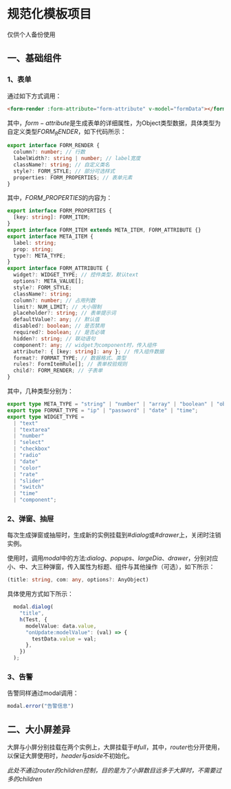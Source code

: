 # 规范化模板项目

仅供个人备份使用



## 一、基础组件

### 1、表单

通过如下方式调用：

```html
<form-render :form-attribute="form-attribute" v-model="formData"></form-render>
```

其中，$form-attribute$是生成表单的详细属性，为Object类型数据，具体类型为自定义类型$FORM_RENDER$，如下代码所示：

```ts
export interface FORM_RENDER {
  column?: number; // 行数
  labelWidth?: string | number; // label宽度
  className?: string; // 自定义类名
  style?: FORM_STYLE; // 部分可选样式
  properties: FORM_PROPERTIES; // 表单元素
}
```

其中，$FORM\_PROPERTIES$的内容为：

```ts
export interface FORM_PROPERTIES {
  [key: string]: FORM_ITEM;
}
export interface FORM_ITEM extends META_ITEM, FORM_ATTRIBUTE {}
export interface META_ITEM {
  label: string;
  prop: string;
  type?: META_TYPE;
}
export interface FORM_ATTRIBUTE {
  widget?: WIDGET_TYPE; // 控件类型，默认text
  options?: META_VALUE[];
  style?: FORM_STYLE;
  className?: string;
  column?: number; // 占用列数
  limit?: NUM_LIMIT; // 大小限制
  placeholder?: string; // 表单提示词
  defaultValue?: any; // 默认值
  disabled?: boolean; // 是否禁用
  required?: boolean; // 是否必填
  hidden?: string; // 联动语句
  component?: any; // widget为component时，传入组件
  attribute?: { [key: string]: any }; // 传入组件数据
  format?: FORMAT_TYPE; // 数据格式、类型
  rules?: FormItemRule[]; // 表单校验规则
  child?: FORM_RENDER; // 子表单
}
```

其中，几种类型分别为：

```ts
export type META_TYPE = "string" | "number" | "array" | "boolean" | "object";
export type FORMAT_TYPE = "ip" | "password" | "date" | "time";
export type WIDGET_TYPE =
  | "text"
  | "textarea"
  | "number"
  | "select"
  | "checkbox"
  | "radio"
  | "date"
  | "color"
  | "rate"
  | "slider"
  | "switch"
  | "time"
  | "component";
```

### 2、弹窗、抽屉

每次生成弹窗或抽屉时，生成新的实例挂载到$\#dialog$或$\#drawer$上，关闭时注销实例。

使用时，调用$modal$中的方法:$dialog、popups、largeDia、drawer$，分别对应小、中、大三种弹窗，传入属性为标题、组件与其他操作（可选），如下所示：

```ts
(title: string, com: any, options?: AnyObject)
```

具体使用方式如下所示：

```ts
  modal.dialog(
    "title",
    h(Test, {
      modelValue: data.value,
      "onUpdate:modelValue": (val) => {
        testData.value = val;
      },
    })
  );
```

### 3、告警

告警同样通过modal调用：

```ts
modal.error("告警信息")
```



## 二、大小屏差异

大屏与小屏分别挂载在两个实例上，大屏挂载于$\#full$，其中，$router$也分开使用，以保证大屏使用时，$header$与$aside$不初始化。

*此处不通过$router$的$children$控制，目的是为了小屏数目远多于大屏时，不需要过多的$children$*
